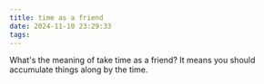 ```yaml
---
title: time as a friend
date: 2024-11-10 23:29:33
tags:
---
```

What's the meaning of take time as a friend? It means you should accumulate things along by the time.